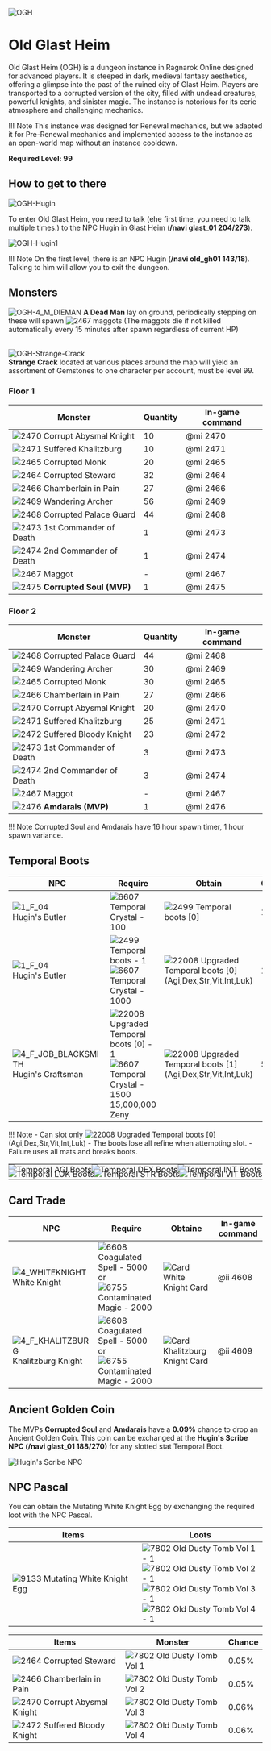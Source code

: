 ![OGH](img/OGH.jpg)

# Old Glast Heim

Old Glast Heim (OGH) is a dungeon instance in Ragnarok Online designed for advanced players. It is steeped in dark, medieval fantasy aesthetics, offering a glimpse into the past of the ruined city of Glast Heim. Players are transported to a corrupted version of the city, filled with undead creatures, powerful knights, and sinister magic. The instance is notorious for its eerie atmosphere and challenging mechanics.

!!! Note
    This instance was designed for Renewal mechanics, but we adapted it for Pre-Renewal mechanics and implemented access to the instance as an open-world map without an instance cooldown.

**Required Level: 99**

## How to get to there

![OGH-Hugin](img/OGH-Hugin.png)<br>

To enter Old Glast Heim, you need to talk (еhe first time, you need to talk multiple times.) to the NPC Hugin in Glast Heim (**/navi glast_01 204/273**).

 ![OGH-Hugin1](img/OGH-Hugin1.png)

!!! Note
    On the first level, there is an NPC Hugin (**/navi old_gh01 143/18**). Talking to him will allow you to exit the dungeon.

## Monsters

![OGH-4_M_DIEMAN](img/OGH/4_M_DIEMAN.gif) **A Dead Man** lay on ground, periodically stepping on these will spawn ![2467](img/OGH/2467.gif) maggots (The maggots die if not killed automatically every 15 minutes after spawn regardless of current HP)<br><br>

![OGH-Strange-Crack](img/OGH/OGH-Strange-Crack.png)<br>
**Strange Crack** located at various places around the map will yield an assortment of Gemstones to one character per account, must be level 99.

### Floor 1

| Monster | Quantity | In-game command |
|---------|----------|----------|
| ![2470](img/OGH/2470.gif) Corrupt Abysmal Knight | 10 | @mi 2470 |
| ![2471](img/OGH/2471.gif) Suffered Khalitzburg | 10 | @mi 2471 |
| ![2465](img/OGH/2465.gif) Corrupted Monk | 20 | @mi 2465 |
| ![2464](img/OGH/2464.gif) Corrupted Steward | 32 | @mi 2464 |
| ![2466](img/OGH/2466.gif) Chamberlain in Pain | 27 | @mi 2466 |
| ![2469](img/OGH/2469.gif) Wandering Archer | 56 | @mi 2469 |
| ![2468](img/OGH/2468.gif) Corrupted Palace Guard | 44 | @mi 2468 |
| ![2473](img/OGH/2473.gif) 1st Commander of Death | 1 | @mi 2473 |
| ![2474](img/OGH/2474.gif) 2nd Commander of Death | 1 | @mi 2474 |
| ![2467](img/OGH/2467.gif) Maggot | - | @mi 2467 |
| ![2475](img/OGH/2475.gif) **Corrupted Soul (MVP)** | 1 | @mi 2475 |

### Floor 2

| Monster | Quantity | In-game command |
|---------|----------|----------|
| ![2468](img/OGH/2468.gif) Corrupted Palace Guard | 44 | @mi 2468 |
| ![2469](img/OGH/2469.gif) Wandering Archer | 30 | @mi 2469 |
| ![2465](img/OGH/2465.gif) Corrupted Monk | 30 | @mi 2465 |
| ![2466](img/OGH/2466.gif) Chamberlain in Pain | 27 | @mi 2466 |
| ![2470](img/OGH/2470.gif) Corrupt Abysmal Knight | 20 | @mi 2470 |
| ![2471](img/OGH/2471.gif) Suffered Khalitzburg | 25| @mi 2471 |
| ![2472](img/OGH/2472.gif) Suffered Bloody Knight | 23 | @mi 2472 |
| ![2473](img/OGH/2473.gif) 1st Commander of Death | 3 | @mi 2473 |
| ![2474](img/OGH/2474.gif) 2nd Commander of Death | 3 | @mi 2474 |
| ![2467](img/OGH/2467.gif) Maggot | - | @mi 2467 |
| ![2476](img/OGH/2476.gif) **Amdarais (MVP)** | 1 | @mi 2476 |

!!! Note
    Corrupted Soul and Amdarais have 16 hour spawn timer, 1 hour spawn variance.

## Temporal Boots

<table>
    <thead>
        <tr>
            <th>NPC</th>
            <th style="width: 45%">Require</th>
            <th style="width: 38%">Obtain</th>
            <th>Chance</th>
        </tr>
    </thead>
    <tbody>
        <tr>
            <td><img src="../img/OGH/1_F_04.gif" alt="1_F_04"><br>Hugin's Butler</td>
            <td><img src="../img/OGH/6607.gif" alt="6607"> Temporal Crystal - 100</td>
            <td><img src="../img/OGH/2499.gif" alt="2499"> Temporal boots [0]</td>
            <td>100%</td>
        </tr>
        <tr>
            <td><img src="../img/OGH/1_F_04.gif" alt="1_F_04"><br>Hugin's Butler</td>
            <td><img src="../img/OGH/2499.gif" alt="2499"> Temporal boots - 1<br><img src="../img/OGH/6607.gif" alt="6607"> Temporal Crystal - 1000</td>
            <td><img src="../img/OGH/22008.gif" alt="22008"> Upgraded Temporal boots [0] (Agi,Dex,Str,Vit,Int,Luk)</td>
            <td>100%</td>
        </tr>
        <tr>
            <td><img src="../img/OGH/4_F_JOB_BLACKSMITH.gif" alt="4_F_JOB_BLACKSMITH"><br> Hugin's Craftsman</td>
            <td><img src="../img/OGH/22008.gif" alt="22008"> Upgraded Temporal boots [0] - 1<br><img src="../img/OGH/6607.gif" alt="6607"> Temporal Crystal - 1500<br>15,000,000 Zeny</td>
            <td><img src="../img/OGH/22008.gif" alt="22008"> Upgraded Temporal boots [1] (Agi,Dex,Str,Vit,Int,Luk)</td>
            <td>50%</td>
        </tr>
    </tbody>
</table>

!!! Note
    - Can slot only ![22008](img/OGH/22008.gif) Upgraded Temporal boots [0] (Agi,Dex,Str,Vit,Int,Luk)
    - The boots lose all refine when attempting slot.
    - Failure uses all mats and breaks boots.

<table style="border: none; border-radius: 0;">
<tr style="transition: none; display: inline-block; margin-bottom: -11px;">
<td style="border: none; padding: 0;"><img src="../img/OGH/temporal-agi-boots.png" alt="Temporal AGI Boots"></td>
<td style="border: none; padding: 0;"><img src="../img/OGH/temporal-dex-boots.png" alt="Temporal DEX Boots"></td>
<td style="border: none; padding: 0;"><img src="../img/OGH/temporal-int-boots.png" alt="Temporal INT Boots"></td>
</tr>
<tr style="transition: none; display: inline-block;">
<td style="border: none; padding: 0;"><img src="../img/OGH/temporal-luk-boots.png" alt="Temporal LUK Boots"></td>
<td style="border: none; padding: 0;"><img src="../img/OGH/temporal-str-boots.png" alt="Temporal STR Boots"></td>
<td style="border: none; padding: 0;"><img src="../img/OGH/temporal-vit-boots.png" alt="Temporal VIT Boots"></td>
</tr>
</table>

## Card Trade

| NPC | Require | Obtaine | In-game command |
|-----|---------|---------|-----------------|
| ![4_WHITEKNIGHT](img/OGH/4_WHITEKNIGHT.gif) White Knight | ![6608](img/OGH/6608.gif) Coagulated Spell - 5000 or<br> ![6755](img/OGH/6755.gif) Contaminated Magic - 2000 | ![Card](img/card-1.gif) White Knight Card | @ii 4608 |
| ![4_F_KHALITZBURG](img/OGH/4_F_KHALITZBURG.gif) Khalitzburg Knight | ![6608](img/OGH/6608.gif) Coagulated Spell - 5000 or<br> ![6755](img/OGH/6755.gif) Contaminated Magic - 2000 | ![Card](img/card-1.gif) Khalitzburg Knight Card | @ii 4609 |

## Ancient Golden Coin

The MVPs **Corrupted Soul** and **Amdarais** have a **0.09%** chance to drop an Ancient Golden Coin. This coin can be exchanged at the **Hugin's Scribe NPC (/navi glast_01 188/270)** for any slotted stat Temporal Boot.  

![Hugin's Scribe NPC](img/OGH/Hugin's-Scribe-NPC.png)

## NPC Pascal

You can obtain the Mutating White Knight Egg by exchanging the required loot with the NPC Pascal.

| Items | Loots |
|-------|-------|
| ![9133](img/Pet_System/9133.gif) Mutating White Knight Egg | ![7802](img/Pet_System/7802.gif) Old Dusty Tomb Vol 1 - 1<br> ![7802](img/Pet_System/7802.gif) Old Dusty Tomb Vol 2 - 1<br> ![7802](img/Pet_System/7802.gif) Old Dusty Tomb Vol 3 - 1<br> ![7802](img/Pet_System/7802.gif) Old Dusty Tomb Vol 4 - 1<br>  |



| Items | Monster | Chance |
|-------|---------|--------|
| ![2464](img/OGH/2464.gif) Corrupted Steward | ![7802](img/Pet_System/7802.gif) Old Dusty Tomb Vol 1 | 0.05% |
| ![2466](img/OGH/2466.gif) Chamberlain in Pain | ![7802](img/Pet_System/7802.gif) Old Dusty Tomb Vol 2 | 0.05% |
| ![2470](img/OGH/2470.gif) Corrupt Abysmal Knight | ![7802](img/Pet_System/7802.gif) Old Dusty Tomb Vol 3 | 0.06% |
| ![2472](img/OGH/2472.gif) Suffered Bloody Knight | ![7802](img/Pet_System/7802.gif) Old Dusty Tomb Vol 4 | 0.06% |